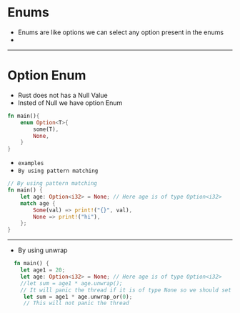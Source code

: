 #  Enums
- Enums are like options we can select any option present in the enums
- 




---
# Option Enum
- Rust does not has a Null Value 
- Insted of Null we have option Enum 
```rust
fn main(){
    enum Option<T>{
        some(T),
        None,
    }
}
```
- `examples`
- `By using pattern matching`
```rust 
// By using pattern matching
fn main() {
    let age: Option<i32> = None; // Here age is of type Option<i32>
    match age {
        Some(val) => print!("{}", val),
        None => print!("hi"),
    };
}
```
---
- By using unwrap
```rust
  fn main() {
    let age1 = 20;
    let age: Option<i32> = None; // Here age is of type Option<i32>
    //let sum = age1 * age.unwrap();
    // It will panic the thread if it is of type None so we should set default value 
     let sum = age1 * age.unwrap_or(0);
     // This will not panic the thread
    println!("{sum}");
}

```
